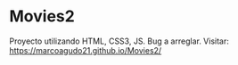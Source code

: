 # Movies2
Proyecto utilizando HTML, CSS3, JS.
Bug a arreglar.
Visitar: https://marcoagudo21.github.io/Movies2/
